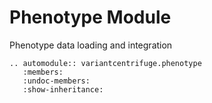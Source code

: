 # Phenotype Module

Phenotype data loading and integration

```{eval-rst}
.. automodule:: variantcentrifuge.phenotype
   :members:
   :undoc-members:
   :show-inheritance:
```